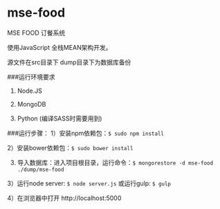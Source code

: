 # mse-food
MSE FOOD 订餐系统

使用JavaScript 全栈MEAN架构开发。

源文件在src目录下
dump目录下为数据库备份

###运行环境要求
1) Node.JS

2) MongoDB

3) Python (编译SASS时需要用到)

###运行步骤：
1）安装npm依赖包：`$ sudo npm install`

2）安装bower依赖包：`$ sudo bower install`

3) 导入数据库：进入项目根目录，运行命令：`$ mongorestore -d mse-food  ./dump/mse-food`

3）运行node server: `$ node server.js` 或运行gulp:  `$ gulp`

4）在浏览器中打开 http://localhost:5000
